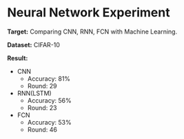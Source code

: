 # Neural Network Experiment
**Target:** Comparing CNN, RNN, FCN with Machine Learning.

**Dataset:** CIFAR-10

**Result:**
* CNN
    * Accuracy: 81%
    * Round: 29
* RNN(LSTM)
    * Accuracy: 56%
    * Round: 23
* FCN
    * Accuracy: 53%
    * Round: 46
